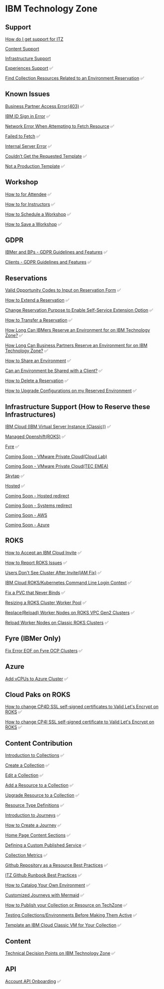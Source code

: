 # IBM Technology Zone

## Support
[How do I get support for ITZ](IBM-Technology-Zone-Runbooks/How%20to%20get%20support.md)

[Content Support](IBM-Technology-Zone-Runbooks/ContentSupport.md)

[Infrastructure Support](IBM-Technology-Zone-Runbooks/InfrastructureSupport.md)

[Experiences Support](IBM-Technology-Zone-Runbooks/additional-experiences-support.md)  :white_check_mark:

[Find Collection Resources Related to an Environment Reservation](IBM-Technology-Zone-Runbooks/reservation-collection-linkage.md)  :white_check_mark:  

## Known Issues

[Business Partner Access Error(403)](IBM-Technology-Zone-Runbooks/BusinessPartnersAccess.md)  :white_check_mark:  

[IBM ID Sign in Error](IBM-Technology-Zone-Runbooks/ibmidoutages.md)  :white_check_mark: 

[Network Error When Attempting to Fetch Resource](IBM-Technology-Zone-Runbooks/NetworkError-when-attempting-to-fetch-resource.md)  :white_check_mark:

[Failed to Fetch](IBM-Technology-Zone-Runbooks/failed-to-fetch.md)  :white_check_mark:

[Internal Server Error](IBM-Technology-Zone-Runbooks/Internal-server-error.md)  :white_check_mark:  

[Couldn’t Get the Requested Template](IBM-Technology-Zone-Runbooks/Couldn%E2%80%99t-get-the-requested-template.md)  :white_check_mark: 

[Not a Production Template](IBM-Technology-Zone-Runbooks/not-a-production-template.md)  :white_check_mark: 

## Workshop

[How to for Attendee](IBM-Technology-Zone/IBM-Technology-Zone-Runbooks/How-to-for-Attendee.md)  :white_check_mark: 

[How to for Instructors](IBM-Technology-Zone-Runbooks/How%20to%20for%20Instructors.md)  :white_check_mark: 

[How to Schedule a Workshop](IBM-Technology-Zone-Runbooks/How-to-schedule-a-skytap-workshop.md)  :white_check_mark: 

[How to Save a Workshop](IBM-Technology-Zone-Runbooks/how-to-save-a-workshop.md)  :white_check_mark: 


## GDPR

[IBMer and BPs - GDPR Guidelines and Features](IBM-Technology-Zone-Runbooks/ibmer-bp-gdpr-runbook.md)  :white_check_mark: 

[Clients - GDPR Guidelines and Features](IBM-Technology-Zone-Runbooks/GDPR-client-runbook.md)  :white_check_mark:  

## Reservations

[Valid Opportunity Codes to Input on Reservation Form](IBM-Technology-Zone-Runbooks/valid-opportunity-codes.md)  :white_check_mark: 

[How to Extend a Reservation](IBM-Technology-Zone-Runbooks/extend-a-reservation.md)  :white_check_mark: 

[Change Reservation Purpose to Enable Self-Service Extension Option](IBM-Technology-Zone-Runbooks/extend-self-education-into-sales-demo.md)  :white_check_mark:  

[How to Transfer a Reservation](IBM-Technology-Zone-Runbooks/transfer_environment.md)  :white_check_mark: 

[How Long Can IBMers Reserve an Environment for on IBM Technology Zone?](IBM-Technology-Zone-Runbooks/reservation-duration-policy.md)  :white_check_mark:  

[How Long Can Business Partners Reserve an Environment for on IBM Technology Zone?](IBM-Technology-Zone-Runbooks/reservation-duration-policyBP.md)  :white_check_mark: 

[How to Share an Environment](IBM-Technology-Zone-Runbooks/share_environment.md)  :white_check_mark:

[Can an Environment be Shared with a Client?](IBM-Technology-Zone-Runbooks/share-any-env-with-client.md)  :white_check_mark:  

[How to Delete a Reservation](IBM-Technology-Zone-Runbooks/delete-reservation.md)  :white_check_mark:

[How to Upgrade Configurations on my Reserved Environment](IBM-Technology-Zone-Runbooks/upgrade-environment-configuration-requests.md)  :white_check_mark:

## Infrastructure Support (How to Reserve these Infrastructures)  

[IBM Cloud (IBM Virtual Server Instance (Classic))](IBM-Technology-Zone-Runbooks/ibm-virt-server-classic-reserve.md)  :white_check_mark:  

[Managed Openshift(ROKS)](IBM-Technology-Zone-Runbooks/ManagedOpenShift(ROKS)reserved.md)  :white_check_mark:  

[Fyre](IBM-Technology-Zone-Runbooks/fyrereserved.md)  :white_check_mark:  

[Coming Soon - VMware Private Cloud(Cloud Lab)]()

[Coming Soon - VMware Private Cloud(TEC EMEA)]()

[Skytap](https://github.com/IBM/itz-support-public/blob/main/Skytap/Skytap-Runbooks/skytap-reserved.md)  :white_check_mark:  

[Hosted](IBM-Technology-Zone-Runbooks/Hosted.md)  :white_check_mark:  

[Coming Soon - Hosted redirect]()

[Coming Soon - Systems redirect]()

[Coming Soon - AWS]()

[Coming Soon - Azure]()

## ROKS

[How to Accept an IBM Cloud Invite](IBM-Technology-Zone-Runbooks/ibm-cloud-accept-invite.md)  :white_check_mark:    

[How to Report ROKS Issues](IBM-Technology-Zone-Runbooks/roks-must-gather.md)  :white_check_mark:    

[Users Don't See Cluster After Invite(IAM Fix)](IBM-Technology-Zone-Runbooks/iam-fix.md)  :white_check_mark:

[IBM Cloud ROKS/Kubernetes Command Line Login Context](IBM-Technology-Zone-Runbooks/ibmcloud-cluster-command-line-login-context.md)  :white_check_mark:

[Fix a PVC that Never Binds](IBM-Technology-Zone-Runbooks/pvc-never-binds.md)  :white_check_mark:  

[Resizing a ROKS Cluster Worker Pool](IBM-Technology-Zone-Runbooks/resizing-roks-cluster-worker-pool.md)  :white_check_mark:  

[Replace(Reload) Worker Nodes on ROKS VPC Gen2 Clusters](IBM-Technology-Zone-Runbooks/roks-vpc-replace-nodes.md)  :white_check_mark:  

[Reload Worker Nodes on Classic ROKS Clusters](IBM-Technology-Zone-Runbooks/roks-classic-reload-nodes.md)  :white_check_mark:  

## Fyre (IBMer Only)  


[Fix Error EOF on Fyre OCP Clusters](IBM-Technology-Zone-Runbooks/fyre-ocp-fix-eof.md)  :white_check_mark:

## Azure

[Add vCPUs to Azure Cluster](IBM-Technology-Zone-Runbooks/azure-add-vcpu.md)  :white_check_mark:  

## Cloud Paks on ROKS

[How to change CP4D SSL self-signed certificates to Valid Let's Encrypt on ROKS](IBM-Technology-Zone-Runbooks/cp4d-certs.md)  :white_check_mark:

[How to change CP4I SSL self-signed certificate to Valid Let's Encrypt on ROKS](IBM-Technology-Zone-Runbooks/cp4i-certs.md)  :white_check_mark:


## Content Contribution

[Introduction to Collections](IBM-Technology-Zone-Runbooks/intro-to-collections.md)  :white_check_mark:

[Create a Collection](IBM-Technology-Zone-Runbooks/create-collection.md)  :white_check_mark:

[Edit a Collection](IBM-Technology-Zone-Runbooks/edit-a-collection.md)  :white_check_mark:

[Add a Resource to a Collection](IBM-Technology-Zone-Runbooks/add-a-resource.md)  :white_check_mark:

[Upgrade Resource to a Collection](IBM-Technology-Zone-Runbooks/upgrade-resource-to-collection.md)  :white_check_mark:  

[Resource Type Definitions](IBM-Technology-Zone-Runbooks/resource-types.md)  :white_check_mark:

[Introduction to Journeys](IBM-Technology-Zone-Runbooks/intro-collection-journey.md)  :white_check_mark:

[How to Create a Journey](IBM-Technology-Zone-Runbooks/journey-creation-process.md)  :white_check_mark:

[Home Page Content Sections](hIBM-Technology-Zone-Runbooks/new-home-page.md)  :white_check_mark:  

[Defining a Custom Published Service](IBM-Technology-Zone-Runbooks/Custom_Published_Service_details.md)  :white_check_mark:  

[Collection Metrics](IBM-Technology-Zone-Runbooks/collection-metrics.md)  :white_check_mark: 

[Github Repository as a Resource Best Practices](IBM-Technology-Zone-Runbooks/git-repo-best-practices.md)  :white_check_mark: 

[ITZ Github Runbook Best Practices](IBM-Technology-Zone-Runbooks/github-runbook-best-practices.md)  :white_check_mark: 

[How to Catalog Your Own Environment](IBM-Technology-Zone-Runbooks/catalog-your-environment.md)  :white_check_mark: 

[Customized Journeys with Mermaid](IBM-Technology-Zone-Runbooks/mermaid-docs.md)  :white_check_mark:  

[How to Publish your Collection or Resource on TechZone](IBM-Technology-Zone-Runbooks/how-to-publish-on-itz.md)  :white_check_mark:  

[Testing Collections/Environments Before Making Them Active](IBM-Technology-Zone-Runbooks/testing-collections-before-launch.md)  :white_check_mark:  

[Template an IBM Cloud Classic VM for Your Collection](IBM-Technology-Zone-Runbooks/template-an-ibm-cloud-classic-vm-for-your-collection.md)  :white_check_mark:  

## Content

[Technical Decision Points on IBM Technology Zone](IBM-Technology-Zone-Runbooks/technical-decision-points.md)  :white_check_mark: 


## API

[Account API Onboarding](IBM-Technology-Zone-Runbooks/account-api-onboarding.md)  :white_check_mark:
